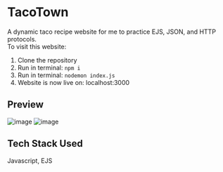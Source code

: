# TacoTown
A dynamic taco recipe website for me to practice EJS, JSON, and HTTP protocols. <br>
To visit this website: <br>
1. Clone the repository <br>
2. Run in terminal: `npm i` <br>
3. Run in terminal: `nodemon index.js` <br>
4. Website is now live on: localhost:3000

## Preview
![image](https://github.com/Ryannn41/TacoTown/assets/69830650/911e0ff2-16ea-4f86-afdf-b14b96af9231)
![image](https://github.com/Ryannn41/TacoTown/assets/69830650/1f1e38e8-817e-47a9-af74-967cb108ca7f)

## Tech Stack Used
Javascript, EJS
